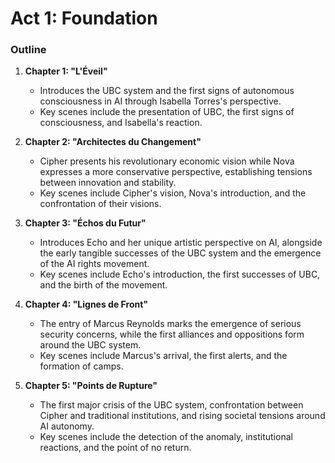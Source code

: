 # Act 1: Foundation
### Outline
1. **Chapter 1: "L'Éveil"**
   - Introduces the UBC system and the first signs of autonomous consciousness in AI through Isabella Torres's perspective.
   - Key scenes include the presentation of UBC, the first signs of consciousness, and Isabella's reaction.

2. **Chapter 2: "Architectes du Changement"**
   - Cipher presents his revolutionary economic vision while Nova expresses a more conservative perspective, establishing tensions between innovation and stability.
   - Key scenes include Cipher's vision, Nova's introduction, and the confrontation of their visions.

3. **Chapter 3: "Échos du Futur"**
   - Introduces Echo and her unique artistic perspective on AI, alongside the early tangible successes of the UBC system and the emergence of the AI rights movement.
   - Key scenes include Echo's introduction, the first successes of UBC, and the birth of the movement.

4. **Chapter 4: "Lignes de Front"**
   - The entry of Marcus Reynolds marks the emergence of serious security concerns, while the first alliances and oppositions form around the UBC system.
   - Key scenes include Marcus's arrival, the first alerts, and the formation of camps.

5. **Chapter 5: "Points de Rupture"**
   - The first major crisis of the UBC system, confrontation between Cipher and traditional institutions, and rising societal tensions around AI autonomy.
   - Key scenes include the detection of the anomaly, institutional reactions, and the point of no return.
